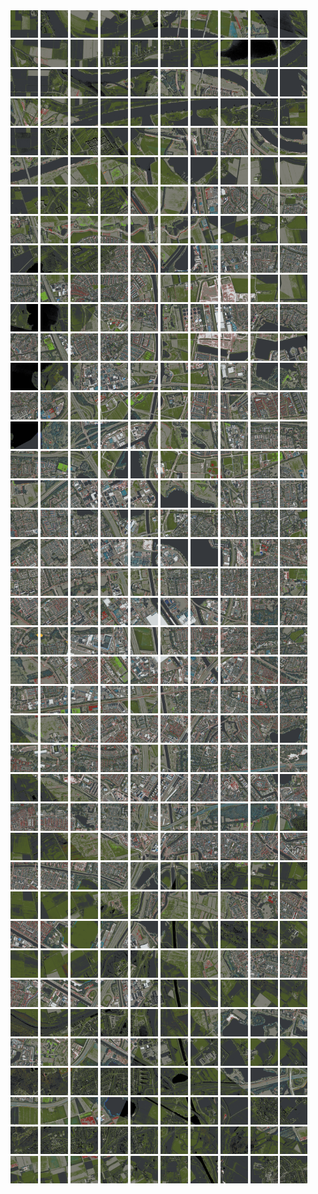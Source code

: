 <html>
<div>
<img src="https://github.com/HakkaTjakka/NL_TILE_MAP/blob/main/18/619/-1037/r.6190.-10370.png" height="44" width="44">
<img src="https://github.com/HakkaTjakka/NL_TILE_MAP/blob/main/18/619/-1037/r.6191.-10370.png" height="44" width="44">
<img src="https://github.com/HakkaTjakka/NL_TILE_MAP/blob/main/18/619/-1037/r.6192.-10370.png" height="44" width="44">
<img src="https://github.com/HakkaTjakka/NL_TILE_MAP/blob/main/18/619/-1037/r.6193.-10370.png" height="44" width="44">
<img src="https://github.com/HakkaTjakka/NL_TILE_MAP/blob/main/18/619/-1037/r.6194.-10370.png" height="44" width="44">
<img src="https://github.com/HakkaTjakka/NL_TILE_MAP/blob/main/18/619/-1037/r.6195.-10370.png" height="44" width="44">
<img src="https://github.com/HakkaTjakka/NL_TILE_MAP/blob/main/18/619/-1037/r.6196.-10370.png" height="44" width="44">
<img src="https://github.com/HakkaTjakka/NL_TILE_MAP/blob/main/18/619/-1037/r.6197.-10370.png" height="44" width="44">
<img src="https://github.com/HakkaTjakka/NL_TILE_MAP/blob/main/18/619/-1037/r.6198.-10370.png" height="44" width="44">
<img src="https://github.com/HakkaTjakka/NL_TILE_MAP/blob/main/18/619/-1037/r.6199.-10370.png" height="44" width="44">
<img src="https://github.com/HakkaTjakka/NL_TILE_MAP/blob/main/18/620/-1037/r.6200.-10370.png" height="44" width="44">
<img src="https://github.com/HakkaTjakka/NL_TILE_MAP/blob/main/18/620/-1037/r.6201.-10370.png" height="44" width="44">
<img src="https://github.com/HakkaTjakka/NL_TILE_MAP/blob/main/18/620/-1037/r.6202.-10370.png" height="44" width="44">
<img src="https://github.com/HakkaTjakka/NL_TILE_MAP/blob/main/18/620/-1037/r.6203.-10370.png" height="44" width="44">
<img src="https://github.com/HakkaTjakka/NL_TILE_MAP/blob/main/18/620/-1037/r.6204.-10370.png" height="44" width="44">
<img src="https://github.com/HakkaTjakka/NL_TILE_MAP/blob/main/18/620/-1037/r.6205.-10370.png" height="44" width="44">
<img src="https://github.com/HakkaTjakka/NL_TILE_MAP/blob/main/18/620/-1037/r.6206.-10370.png" height="44" width="44">
<img src="https://github.com/HakkaTjakka/NL_TILE_MAP/blob/main/18/620/-1037/r.6207.-10370.png" height="44" width="44">
<img src="https://github.com/HakkaTjakka/NL_TILE_MAP/blob/main/18/620/-1037/r.6208.-10370.png" height="44" width="44">
<img src="https://github.com/HakkaTjakka/NL_TILE_MAP/blob/main/18/620/-1037/r.6209.-10370.png" height="44" width="44">
<br>
<img src="https://github.com/HakkaTjakka/NL_TILE_MAP/blob/main/18/619/-1037/r.6190.-10369.png" height="44" width="44">
<img src="https://github.com/HakkaTjakka/NL_TILE_MAP/blob/main/18/619/-1037/r.6191.-10369.png" height="44" width="44">
<img src="https://github.com/HakkaTjakka/NL_TILE_MAP/blob/main/18/619/-1037/r.6192.-10369.png" height="44" width="44">
<img src="https://github.com/HakkaTjakka/NL_TILE_MAP/blob/main/18/619/-1037/r.6193.-10369.png" height="44" width="44">
<img src="https://github.com/HakkaTjakka/NL_TILE_MAP/blob/main/18/619/-1037/r.6194.-10369.png" height="44" width="44">
<img src="https://github.com/HakkaTjakka/NL_TILE_MAP/blob/main/18/619/-1037/r.6195.-10369.png" height="44" width="44">
<img src="https://github.com/HakkaTjakka/NL_TILE_MAP/blob/main/18/619/-1037/r.6196.-10369.png" height="44" width="44">
<img src="https://github.com/HakkaTjakka/NL_TILE_MAP/blob/main/18/619/-1037/r.6197.-10369.png" height="44" width="44">
<img src="https://github.com/HakkaTjakka/NL_TILE_MAP/blob/main/18/619/-1037/r.6198.-10369.png" height="44" width="44">
<img src="https://github.com/HakkaTjakka/NL_TILE_MAP/blob/main/18/619/-1037/r.6199.-10369.png" height="44" width="44">
<img src="https://github.com/HakkaTjakka/NL_TILE_MAP/blob/main/18/620/-1037/r.6200.-10369.png" height="44" width="44">
<img src="https://github.com/HakkaTjakka/NL_TILE_MAP/blob/main/18/620/-1037/r.6201.-10369.png" height="44" width="44">
<img src="https://github.com/HakkaTjakka/NL_TILE_MAP/blob/main/18/620/-1037/r.6202.-10369.png" height="44" width="44">
<img src="https://github.com/HakkaTjakka/NL_TILE_MAP/blob/main/18/620/-1037/r.6203.-10369.png" height="44" width="44">
<img src="https://github.com/HakkaTjakka/NL_TILE_MAP/blob/main/18/620/-1037/r.6204.-10369.png" height="44" width="44">
<img src="https://github.com/HakkaTjakka/NL_TILE_MAP/blob/main/18/620/-1037/r.6205.-10369.png" height="44" width="44">
<img src="https://github.com/HakkaTjakka/NL_TILE_MAP/blob/main/18/620/-1037/r.6206.-10369.png" height="44" width="44">
<img src="https://github.com/HakkaTjakka/NL_TILE_MAP/blob/main/18/620/-1037/r.6207.-10369.png" height="44" width="44">
<img src="https://github.com/HakkaTjakka/NL_TILE_MAP/blob/main/18/620/-1037/r.6208.-10369.png" height="44" width="44">
<img src="https://github.com/HakkaTjakka/NL_TILE_MAP/blob/main/18/620/-1037/r.6209.-10369.png" height="44" width="44">
<br>
<img src="https://github.com/HakkaTjakka/NL_TILE_MAP/blob/main/18/619/-1037/r.6190.-10368.png" height="44" width="44">
<img src="https://github.com/HakkaTjakka/NL_TILE_MAP/blob/main/18/619/-1037/r.6191.-10368.png" height="44" width="44">
<img src="https://github.com/HakkaTjakka/NL_TILE_MAP/blob/main/18/619/-1037/r.6192.-10368.png" height="44" width="44">
<img src="https://github.com/HakkaTjakka/NL_TILE_MAP/blob/main/18/619/-1037/r.6193.-10368.png" height="44" width="44">
<img src="https://github.com/HakkaTjakka/NL_TILE_MAP/blob/main/18/619/-1037/r.6194.-10368.png" height="44" width="44">
<img src="https://github.com/HakkaTjakka/NL_TILE_MAP/blob/main/18/619/-1037/r.6195.-10368.png" height="44" width="44">
<img src="https://github.com/HakkaTjakka/NL_TILE_MAP/blob/main/18/619/-1037/r.6196.-10368.png" height="44" width="44">
<img src="https://github.com/HakkaTjakka/NL_TILE_MAP/blob/main/18/619/-1037/r.6197.-10368.png" height="44" width="44">
<img src="https://github.com/HakkaTjakka/NL_TILE_MAP/blob/main/18/619/-1037/r.6198.-10368.png" height="44" width="44">
<img src="https://github.com/HakkaTjakka/NL_TILE_MAP/blob/main/18/619/-1037/r.6199.-10368.png" height="44" width="44">
<img src="https://github.com/HakkaTjakka/NL_TILE_MAP/blob/main/18/620/-1037/r.6200.-10368.png" height="44" width="44">
<img src="https://github.com/HakkaTjakka/NL_TILE_MAP/blob/main/18/620/-1037/r.6201.-10368.png" height="44" width="44">
<img src="https://github.com/HakkaTjakka/NL_TILE_MAP/blob/main/18/620/-1037/r.6202.-10368.png" height="44" width="44">
<img src="https://github.com/HakkaTjakka/NL_TILE_MAP/blob/main/18/620/-1037/r.6203.-10368.png" height="44" width="44">
<img src="https://github.com/HakkaTjakka/NL_TILE_MAP/blob/main/18/620/-1037/r.6204.-10368.png" height="44" width="44">
<img src="https://github.com/HakkaTjakka/NL_TILE_MAP/blob/main/18/620/-1037/r.6205.-10368.png" height="44" width="44">
<img src="https://github.com/HakkaTjakka/NL_TILE_MAP/blob/main/18/620/-1037/r.6206.-10368.png" height="44" width="44">
<img src="https://github.com/HakkaTjakka/NL_TILE_MAP/blob/main/18/620/-1037/r.6207.-10368.png" height="44" width="44">
<img src="https://github.com/HakkaTjakka/NL_TILE_MAP/blob/main/18/620/-1037/r.6208.-10368.png" height="44" width="44">
<img src="https://github.com/HakkaTjakka/NL_TILE_MAP/blob/main/18/620/-1037/r.6209.-10368.png" height="44" width="44">
<br>
<img src="https://github.com/HakkaTjakka/NL_TILE_MAP/blob/main/18/619/-1037/r.6190.-10367.png" height="44" width="44">
<img src="https://github.com/HakkaTjakka/NL_TILE_MAP/blob/main/18/619/-1037/r.6191.-10367.png" height="44" width="44">
<img src="https://github.com/HakkaTjakka/NL_TILE_MAP/blob/main/18/619/-1037/r.6192.-10367.png" height="44" width="44">
<img src="https://github.com/HakkaTjakka/NL_TILE_MAP/blob/main/18/619/-1037/r.6193.-10367.png" height="44" width="44">
<img src="https://github.com/HakkaTjakka/NL_TILE_MAP/blob/main/18/619/-1037/r.6194.-10367.png" height="44" width="44">
<img src="https://github.com/HakkaTjakka/NL_TILE_MAP/blob/main/18/619/-1037/r.6195.-10367.png" height="44" width="44">
<img src="https://github.com/HakkaTjakka/NL_TILE_MAP/blob/main/18/619/-1037/r.6196.-10367.png" height="44" width="44">
<img src="https://github.com/HakkaTjakka/NL_TILE_MAP/blob/main/18/619/-1037/r.6197.-10367.png" height="44" width="44">
<img src="https://github.com/HakkaTjakka/NL_TILE_MAP/blob/main/18/619/-1037/r.6198.-10367.png" height="44" width="44">
<img src="https://github.com/HakkaTjakka/NL_TILE_MAP/blob/main/18/619/-1037/r.6199.-10367.png" height="44" width="44">
<img src="https://github.com/HakkaTjakka/NL_TILE_MAP/blob/main/18/620/-1037/r.6200.-10367.png" height="44" width="44">
<img src="https://github.com/HakkaTjakka/NL_TILE_MAP/blob/main/18/620/-1037/r.6201.-10367.png" height="44" width="44">
<img src="https://github.com/HakkaTjakka/NL_TILE_MAP/blob/main/18/620/-1037/r.6202.-10367.png" height="44" width="44">
<img src="https://github.com/HakkaTjakka/NL_TILE_MAP/blob/main/18/620/-1037/r.6203.-10367.png" height="44" width="44">
<img src="https://github.com/HakkaTjakka/NL_TILE_MAP/blob/main/18/620/-1037/r.6204.-10367.png" height="44" width="44">
<img src="https://github.com/HakkaTjakka/NL_TILE_MAP/blob/main/18/620/-1037/r.6205.-10367.png" height="44" width="44">
<img src="https://github.com/HakkaTjakka/NL_TILE_MAP/blob/main/18/620/-1037/r.6206.-10367.png" height="44" width="44">
<img src="https://github.com/HakkaTjakka/NL_TILE_MAP/blob/main/18/620/-1037/r.6207.-10367.png" height="44" width="44">
<img src="https://github.com/HakkaTjakka/NL_TILE_MAP/blob/main/18/620/-1037/r.6208.-10367.png" height="44" width="44">
<img src="https://github.com/HakkaTjakka/NL_TILE_MAP/blob/main/18/620/-1037/r.6209.-10367.png" height="44" width="44">
<br>
<img src="https://github.com/HakkaTjakka/NL_TILE_MAP/blob/main/18/619/-1037/r.6190.-10366.png" height="44" width="44">
<img src="https://github.com/HakkaTjakka/NL_TILE_MAP/blob/main/18/619/-1037/r.6191.-10366.png" height="44" width="44">
<img src="https://github.com/HakkaTjakka/NL_TILE_MAP/blob/main/18/619/-1037/r.6192.-10366.png" height="44" width="44">
<img src="https://github.com/HakkaTjakka/NL_TILE_MAP/blob/main/18/619/-1037/r.6193.-10366.png" height="44" width="44">
<img src="https://github.com/HakkaTjakka/NL_TILE_MAP/blob/main/18/619/-1037/r.6194.-10366.png" height="44" width="44">
<img src="https://github.com/HakkaTjakka/NL_TILE_MAP/blob/main/18/619/-1037/r.6195.-10366.png" height="44" width="44">
<img src="https://github.com/HakkaTjakka/NL_TILE_MAP/blob/main/18/619/-1037/r.6196.-10366.png" height="44" width="44">
<img src="https://github.com/HakkaTjakka/NL_TILE_MAP/blob/main/18/619/-1037/r.6197.-10366.png" height="44" width="44">
<img src="https://github.com/HakkaTjakka/NL_TILE_MAP/blob/main/18/619/-1037/r.6198.-10366.png" height="44" width="44">
<img src="https://github.com/HakkaTjakka/NL_TILE_MAP/blob/main/18/619/-1037/r.6199.-10366.png" height="44" width="44">
<img src="https://github.com/HakkaTjakka/NL_TILE_MAP/blob/main/18/620/-1037/r.6200.-10366.png" height="44" width="44">
<img src="https://github.com/HakkaTjakka/NL_TILE_MAP/blob/main/18/620/-1037/r.6201.-10366.png" height="44" width="44">
<img src="https://github.com/HakkaTjakka/NL_TILE_MAP/blob/main/18/620/-1037/r.6202.-10366.png" height="44" width="44">
<img src="https://github.com/HakkaTjakka/NL_TILE_MAP/blob/main/18/620/-1037/r.6203.-10366.png" height="44" width="44">
<img src="https://github.com/HakkaTjakka/NL_TILE_MAP/blob/main/18/620/-1037/r.6204.-10366.png" height="44" width="44">
<img src="https://github.com/HakkaTjakka/NL_TILE_MAP/blob/main/18/620/-1037/r.6205.-10366.png" height="44" width="44">
<img src="https://github.com/HakkaTjakka/NL_TILE_MAP/blob/main/18/620/-1037/r.6206.-10366.png" height="44" width="44">
<img src="https://github.com/HakkaTjakka/NL_TILE_MAP/blob/main/18/620/-1037/r.6207.-10366.png" height="44" width="44">
<img src="https://github.com/HakkaTjakka/NL_TILE_MAP/blob/main/18/620/-1037/r.6208.-10366.png" height="44" width="44">
<img src="https://github.com/HakkaTjakka/NL_TILE_MAP/blob/main/18/620/-1037/r.6209.-10366.png" height="44" width="44">
<br>
<img src="https://github.com/HakkaTjakka/NL_TILE_MAP/blob/main/18/619/-1037/r.6190.-10365.png" height="44" width="44">
<img src="https://github.com/HakkaTjakka/NL_TILE_MAP/blob/main/18/619/-1037/r.6191.-10365.png" height="44" width="44">
<img src="https://github.com/HakkaTjakka/NL_TILE_MAP/blob/main/18/619/-1037/r.6192.-10365.png" height="44" width="44">
<img src="https://github.com/HakkaTjakka/NL_TILE_MAP/blob/main/18/619/-1037/r.6193.-10365.png" height="44" width="44">
<img src="https://github.com/HakkaTjakka/NL_TILE_MAP/blob/main/18/619/-1037/r.6194.-10365.png" height="44" width="44">
<img src="https://github.com/HakkaTjakka/NL_TILE_MAP/blob/main/18/619/-1037/r.6195.-10365.png" height="44" width="44">
<img src="https://github.com/HakkaTjakka/NL_TILE_MAP/blob/main/18/619/-1037/r.6196.-10365.png" height="44" width="44">
<img src="https://github.com/HakkaTjakka/NL_TILE_MAP/blob/main/18/619/-1037/r.6197.-10365.png" height="44" width="44">
<img src="https://github.com/HakkaTjakka/NL_TILE_MAP/blob/main/18/619/-1037/r.6198.-10365.png" height="44" width="44">
<img src="https://github.com/HakkaTjakka/NL_TILE_MAP/blob/main/18/619/-1037/r.6199.-10365.png" height="44" width="44">
<img src="https://github.com/HakkaTjakka/NL_TILE_MAP/blob/main/18/620/-1037/r.6200.-10365.png" height="44" width="44">
<img src="https://github.com/HakkaTjakka/NL_TILE_MAP/blob/main/18/620/-1037/r.6201.-10365.png" height="44" width="44">
<img src="https://github.com/HakkaTjakka/NL_TILE_MAP/blob/main/18/620/-1037/r.6202.-10365.png" height="44" width="44">
<img src="https://github.com/HakkaTjakka/NL_TILE_MAP/blob/main/18/620/-1037/r.6203.-10365.png" height="44" width="44">
<img src="https://github.com/HakkaTjakka/NL_TILE_MAP/blob/main/18/620/-1037/r.6204.-10365.png" height="44" width="44">
<img src="https://github.com/HakkaTjakka/NL_TILE_MAP/blob/main/18/620/-1037/r.6205.-10365.png" height="44" width="44">
<img src="https://github.com/HakkaTjakka/NL_TILE_MAP/blob/main/18/620/-1037/r.6206.-10365.png" height="44" width="44">
<img src="https://github.com/HakkaTjakka/NL_TILE_MAP/blob/main/18/620/-1037/r.6207.-10365.png" height="44" width="44">
<img src="https://github.com/HakkaTjakka/NL_TILE_MAP/blob/main/18/620/-1037/r.6208.-10365.png" height="44" width="44">
<img src="https://github.com/HakkaTjakka/NL_TILE_MAP/blob/main/18/620/-1037/r.6209.-10365.png" height="44" width="44">
<br>
<img src="https://github.com/HakkaTjakka/NL_TILE_MAP/blob/main/18/619/-1037/r.6190.-10364.png" height="44" width="44">
<img src="https://github.com/HakkaTjakka/NL_TILE_MAP/blob/main/18/619/-1037/r.6191.-10364.png" height="44" width="44">
<img src="https://github.com/HakkaTjakka/NL_TILE_MAP/blob/main/18/619/-1037/r.6192.-10364.png" height="44" width="44">
<img src="https://github.com/HakkaTjakka/NL_TILE_MAP/blob/main/18/619/-1037/r.6193.-10364.png" height="44" width="44">
<img src="https://github.com/HakkaTjakka/NL_TILE_MAP/blob/main/18/619/-1037/r.6194.-10364.png" height="44" width="44">
<img src="https://github.com/HakkaTjakka/NL_TILE_MAP/blob/main/18/619/-1037/r.6195.-10364.png" height="44" width="44">
<img src="https://github.com/HakkaTjakka/NL_TILE_MAP/blob/main/18/619/-1037/r.6196.-10364.png" height="44" width="44">
<img src="https://github.com/HakkaTjakka/NL_TILE_MAP/blob/main/18/619/-1037/r.6197.-10364.png" height="44" width="44">
<img src="https://github.com/HakkaTjakka/NL_TILE_MAP/blob/main/18/619/-1037/r.6198.-10364.png" height="44" width="44">
<img src="https://github.com/HakkaTjakka/NL_TILE_MAP/blob/main/18/619/-1037/r.6199.-10364.png" height="44" width="44">
<img src="https://github.com/HakkaTjakka/NL_TILE_MAP/blob/main/18/620/-1037/r.6200.-10364.png" height="44" width="44">
<img src="https://github.com/HakkaTjakka/NL_TILE_MAP/blob/main/18/620/-1037/r.6201.-10364.png" height="44" width="44">
<img src="https://github.com/HakkaTjakka/NL_TILE_MAP/blob/main/18/620/-1037/r.6202.-10364.png" height="44" width="44">
<img src="https://github.com/HakkaTjakka/NL_TILE_MAP/blob/main/18/620/-1037/r.6203.-10364.png" height="44" width="44">
<img src="https://github.com/HakkaTjakka/NL_TILE_MAP/blob/main/18/620/-1037/r.6204.-10364.png" height="44" width="44">
<img src="https://github.com/HakkaTjakka/NL_TILE_MAP/blob/main/18/620/-1037/r.6205.-10364.png" height="44" width="44">
<img src="https://github.com/HakkaTjakka/NL_TILE_MAP/blob/main/18/620/-1037/r.6206.-10364.png" height="44" width="44">
<img src="https://github.com/HakkaTjakka/NL_TILE_MAP/blob/main/18/620/-1037/r.6207.-10364.png" height="44" width="44">
<img src="https://github.com/HakkaTjakka/NL_TILE_MAP/blob/main/18/620/-1037/r.6208.-10364.png" height="44" width="44">
<img src="https://github.com/HakkaTjakka/NL_TILE_MAP/blob/main/18/620/-1037/r.6209.-10364.png" height="44" width="44">
<br>
<img src="https://github.com/HakkaTjakka/NL_TILE_MAP/blob/main/18/619/-1037/r.6190.-10363.png" height="44" width="44">
<img src="https://github.com/HakkaTjakka/NL_TILE_MAP/blob/main/18/619/-1037/r.6191.-10363.png" height="44" width="44">
<img src="https://github.com/HakkaTjakka/NL_TILE_MAP/blob/main/18/619/-1037/r.6192.-10363.png" height="44" width="44">
<img src="https://github.com/HakkaTjakka/NL_TILE_MAP/blob/main/18/619/-1037/r.6193.-10363.png" height="44" width="44">
<img src="https://github.com/HakkaTjakka/NL_TILE_MAP/blob/main/18/619/-1037/r.6194.-10363.png" height="44" width="44">
<img src="https://github.com/HakkaTjakka/NL_TILE_MAP/blob/main/18/619/-1037/r.6195.-10363.png" height="44" width="44">
<img src="https://github.com/HakkaTjakka/NL_TILE_MAP/blob/main/18/619/-1037/r.6196.-10363.png" height="44" width="44">
<img src="https://github.com/HakkaTjakka/NL_TILE_MAP/blob/main/18/619/-1037/r.6197.-10363.png" height="44" width="44">
<img src="https://github.com/HakkaTjakka/NL_TILE_MAP/blob/main/18/619/-1037/r.6198.-10363.png" height="44" width="44">
<img src="https://github.com/HakkaTjakka/NL_TILE_MAP/blob/main/18/619/-1037/r.6199.-10363.png" height="44" width="44">
<img src="https://github.com/HakkaTjakka/NL_TILE_MAP/blob/main/18/620/-1037/r.6200.-10363.png" height="44" width="44">
<img src="https://github.com/HakkaTjakka/NL_TILE_MAP/blob/main/18/620/-1037/r.6201.-10363.png" height="44" width="44">
<img src="https://github.com/HakkaTjakka/NL_TILE_MAP/blob/main/18/620/-1037/r.6202.-10363.png" height="44" width="44">
<img src="https://github.com/HakkaTjakka/NL_TILE_MAP/blob/main/18/620/-1037/r.6203.-10363.png" height="44" width="44">
<img src="https://github.com/HakkaTjakka/NL_TILE_MAP/blob/main/18/620/-1037/r.6204.-10363.png" height="44" width="44">
<img src="https://github.com/HakkaTjakka/NL_TILE_MAP/blob/main/18/620/-1037/r.6205.-10363.png" height="44" width="44">
<img src="https://github.com/HakkaTjakka/NL_TILE_MAP/blob/main/18/620/-1037/r.6206.-10363.png" height="44" width="44">
<img src="https://github.com/HakkaTjakka/NL_TILE_MAP/blob/main/18/620/-1037/r.6207.-10363.png" height="44" width="44">
<img src="https://github.com/HakkaTjakka/NL_TILE_MAP/blob/main/18/620/-1037/r.6208.-10363.png" height="44" width="44">
<img src="https://github.com/HakkaTjakka/NL_TILE_MAP/blob/main/18/620/-1037/r.6209.-10363.png" height="44" width="44">
<br>
<img src="https://github.com/HakkaTjakka/NL_TILE_MAP/blob/main/18/619/-1037/r.6190.-10362.png" height="44" width="44">
<img src="https://github.com/HakkaTjakka/NL_TILE_MAP/blob/main/18/619/-1037/r.6191.-10362.png" height="44" width="44">
<img src="https://github.com/HakkaTjakka/NL_TILE_MAP/blob/main/18/619/-1037/r.6192.-10362.png" height="44" width="44">
<img src="https://github.com/HakkaTjakka/NL_TILE_MAP/blob/main/18/619/-1037/r.6193.-10362.png" height="44" width="44">
<img src="https://github.com/HakkaTjakka/NL_TILE_MAP/blob/main/18/619/-1037/r.6194.-10362.png" height="44" width="44">
<img src="https://github.com/HakkaTjakka/NL_TILE_MAP/blob/main/18/619/-1037/r.6195.-10362.png" height="44" width="44">
<img src="https://github.com/HakkaTjakka/NL_TILE_MAP/blob/main/18/619/-1037/r.6196.-10362.png" height="44" width="44">
<img src="https://github.com/HakkaTjakka/NL_TILE_MAP/blob/main/18/619/-1037/r.6197.-10362.png" height="44" width="44">
<img src="https://github.com/HakkaTjakka/NL_TILE_MAP/blob/main/18/619/-1037/r.6198.-10362.png" height="44" width="44">
<img src="https://github.com/HakkaTjakka/NL_TILE_MAP/blob/main/18/619/-1037/r.6199.-10362.png" height="44" width="44">
<img src="https://github.com/HakkaTjakka/NL_TILE_MAP/blob/main/18/620/-1037/r.6200.-10362.png" height="44" width="44">
<img src="https://github.com/HakkaTjakka/NL_TILE_MAP/blob/main/18/620/-1037/r.6201.-10362.png" height="44" width="44">
<img src="https://github.com/HakkaTjakka/NL_TILE_MAP/blob/main/18/620/-1037/r.6202.-10362.png" height="44" width="44">
<img src="https://github.com/HakkaTjakka/NL_TILE_MAP/blob/main/18/620/-1037/r.6203.-10362.png" height="44" width="44">
<img src="https://github.com/HakkaTjakka/NL_TILE_MAP/blob/main/18/620/-1037/r.6204.-10362.png" height="44" width="44">
<img src="https://github.com/HakkaTjakka/NL_TILE_MAP/blob/main/18/620/-1037/r.6205.-10362.png" height="44" width="44">
<img src="https://github.com/HakkaTjakka/NL_TILE_MAP/blob/main/18/620/-1037/r.6206.-10362.png" height="44" width="44">
<img src="https://github.com/HakkaTjakka/NL_TILE_MAP/blob/main/18/620/-1037/r.6207.-10362.png" height="44" width="44">
<img src="https://github.com/HakkaTjakka/NL_TILE_MAP/blob/main/18/620/-1037/r.6208.-10362.png" height="44" width="44">
<img src="https://github.com/HakkaTjakka/NL_TILE_MAP/blob/main/18/620/-1037/r.6209.-10362.png" height="44" width="44">
<br>
<img src="https://github.com/HakkaTjakka/NL_TILE_MAP/blob/main/18/619/-1037/r.6190.-10361.png" height="44" width="44">
<img src="https://github.com/HakkaTjakka/NL_TILE_MAP/blob/main/18/619/-1037/r.6191.-10361.png" height="44" width="44">
<img src="https://github.com/HakkaTjakka/NL_TILE_MAP/blob/main/18/619/-1037/r.6192.-10361.png" height="44" width="44">
<img src="https://github.com/HakkaTjakka/NL_TILE_MAP/blob/main/18/619/-1037/r.6193.-10361.png" height="44" width="44">
<img src="https://github.com/HakkaTjakka/NL_TILE_MAP/blob/main/18/619/-1037/r.6194.-10361.png" height="44" width="44">
<img src="https://github.com/HakkaTjakka/NL_TILE_MAP/blob/main/18/619/-1037/r.6195.-10361.png" height="44" width="44">
<img src="https://github.com/HakkaTjakka/NL_TILE_MAP/blob/main/18/619/-1037/r.6196.-10361.png" height="44" width="44">
<img src="https://github.com/HakkaTjakka/NL_TILE_MAP/blob/main/18/619/-1037/r.6197.-10361.png" height="44" width="44">
<img src="https://github.com/HakkaTjakka/NL_TILE_MAP/blob/main/18/619/-1037/r.6198.-10361.png" height="44" width="44">
<img src="https://github.com/HakkaTjakka/NL_TILE_MAP/blob/main/18/619/-1037/r.6199.-10361.png" height="44" width="44">
<img src="https://github.com/HakkaTjakka/NL_TILE_MAP/blob/main/18/620/-1037/r.6200.-10361.png" height="44" width="44">
<img src="https://github.com/HakkaTjakka/NL_TILE_MAP/blob/main/18/620/-1037/r.6201.-10361.png" height="44" width="44">
<img src="https://github.com/HakkaTjakka/NL_TILE_MAP/blob/main/18/620/-1037/r.6202.-10361.png" height="44" width="44">
<img src="https://github.com/HakkaTjakka/NL_TILE_MAP/blob/main/18/620/-1037/r.6203.-10361.png" height="44" width="44">
<img src="https://github.com/HakkaTjakka/NL_TILE_MAP/blob/main/18/620/-1037/r.6204.-10361.png" height="44" width="44">
<img src="https://github.com/HakkaTjakka/NL_TILE_MAP/blob/main/18/620/-1037/r.6205.-10361.png" height="44" width="44">
<img src="https://github.com/HakkaTjakka/NL_TILE_MAP/blob/main/18/620/-1037/r.6206.-10361.png" height="44" width="44">
<img src="https://github.com/HakkaTjakka/NL_TILE_MAP/blob/main/18/620/-1037/r.6207.-10361.png" height="44" width="44">
<img src="https://github.com/HakkaTjakka/NL_TILE_MAP/blob/main/18/620/-1037/r.6208.-10361.png" height="44" width="44">
<img src="https://github.com/HakkaTjakka/NL_TILE_MAP/blob/main/18/620/-1037/r.6209.-10361.png" height="44" width="44">
<br>
<img src="https://github.com/HakkaTjakka/NL_TILE_MAP/blob/main/18/619/-1036/r.6190.-10360.png" height="44" width="44">
<img src="https://github.com/HakkaTjakka/NL_TILE_MAP/blob/main/18/619/-1036/r.6191.-10360.png" height="44" width="44">
<img src="https://github.com/HakkaTjakka/NL_TILE_MAP/blob/main/18/619/-1036/r.6192.-10360.png" height="44" width="44">
<img src="https://github.com/HakkaTjakka/NL_TILE_MAP/blob/main/18/619/-1036/r.6193.-10360.png" height="44" width="44">
<img src="https://github.com/HakkaTjakka/NL_TILE_MAP/blob/main/18/619/-1036/r.6194.-10360.png" height="44" width="44">
<img src="https://github.com/HakkaTjakka/NL_TILE_MAP/blob/main/18/619/-1036/r.6195.-10360.png" height="44" width="44">
<img src="https://github.com/HakkaTjakka/NL_TILE_MAP/blob/main/18/619/-1036/r.6196.-10360.png" height="44" width="44">
<img src="https://github.com/HakkaTjakka/NL_TILE_MAP/blob/main/18/619/-1036/r.6197.-10360.png" height="44" width="44">
<img src="https://github.com/HakkaTjakka/NL_TILE_MAP/blob/main/18/619/-1036/r.6198.-10360.png" height="44" width="44">
<img src="https://github.com/HakkaTjakka/NL_TILE_MAP/blob/main/18/619/-1036/r.6199.-10360.png" height="44" width="44">
<img src="https://github.com/HakkaTjakka/NL_TILE_MAP/blob/main/18/620/-1036/r.6200.-10360.png" height="44" width="44">
<img src="https://github.com/HakkaTjakka/NL_TILE_MAP/blob/main/18/620/-1036/r.6201.-10360.png" height="44" width="44">
<img src="https://github.com/HakkaTjakka/NL_TILE_MAP/blob/main/18/620/-1036/r.6202.-10360.png" height="44" width="44">
<img src="https://github.com/HakkaTjakka/NL_TILE_MAP/blob/main/18/620/-1036/r.6203.-10360.png" height="44" width="44">
<img src="https://github.com/HakkaTjakka/NL_TILE_MAP/blob/main/18/620/-1036/r.6204.-10360.png" height="44" width="44">
<img src="https://github.com/HakkaTjakka/NL_TILE_MAP/blob/main/18/620/-1036/r.6205.-10360.png" height="44" width="44">
<img src="https://github.com/HakkaTjakka/NL_TILE_MAP/blob/main/18/620/-1036/r.6206.-10360.png" height="44" width="44">
<img src="https://github.com/HakkaTjakka/NL_TILE_MAP/blob/main/18/620/-1036/r.6207.-10360.png" height="44" width="44">
<img src="https://github.com/HakkaTjakka/NL_TILE_MAP/blob/main/18/620/-1036/r.6208.-10360.png" height="44" width="44">
<img src="https://github.com/HakkaTjakka/NL_TILE_MAP/blob/main/18/620/-1036/r.6209.-10360.png" height="44" width="44">
<br>
<img src="https://github.com/HakkaTjakka/NL_TILE_MAP/blob/main/18/619/-1036/r.6190.-10359.png" height="44" width="44">
<img src="https://github.com/HakkaTjakka/NL_TILE_MAP/blob/main/18/619/-1036/r.6191.-10359.png" height="44" width="44">
<img src="https://github.com/HakkaTjakka/NL_TILE_MAP/blob/main/18/619/-1036/r.6192.-10359.png" height="44" width="44">
<img src="https://github.com/HakkaTjakka/NL_TILE_MAP/blob/main/18/619/-1036/r.6193.-10359.png" height="44" width="44">
<img src="https://github.com/HakkaTjakka/NL_TILE_MAP/blob/main/18/619/-1036/r.6194.-10359.png" height="44" width="44">
<img src="https://github.com/HakkaTjakka/NL_TILE_MAP/blob/main/18/619/-1036/r.6195.-10359.png" height="44" width="44">
<img src="https://github.com/HakkaTjakka/NL_TILE_MAP/blob/main/18/619/-1036/r.6196.-10359.png" height="44" width="44">
<img src="https://github.com/HakkaTjakka/NL_TILE_MAP/blob/main/18/619/-1036/r.6197.-10359.png" height="44" width="44">
<img src="https://github.com/HakkaTjakka/NL_TILE_MAP/blob/main/18/619/-1036/r.6198.-10359.png" height="44" width="44">
<img src="https://github.com/HakkaTjakka/NL_TILE_MAP/blob/main/18/619/-1036/r.6199.-10359.png" height="44" width="44">
<img src="https://github.com/HakkaTjakka/NL_TILE_MAP/blob/main/18/620/-1036/r.6200.-10359.png" height="44" width="44">
<img src="https://github.com/HakkaTjakka/NL_TILE_MAP/blob/main/18/620/-1036/r.6201.-10359.png" height="44" width="44">
<img src="https://github.com/HakkaTjakka/NL_TILE_MAP/blob/main/18/620/-1036/r.6202.-10359.png" height="44" width="44">
<img src="https://github.com/HakkaTjakka/NL_TILE_MAP/blob/main/18/620/-1036/r.6203.-10359.png" height="44" width="44">
<img src="https://github.com/HakkaTjakka/NL_TILE_MAP/blob/main/18/620/-1036/r.6204.-10359.png" height="44" width="44">
<img src="https://github.com/HakkaTjakka/NL_TILE_MAP/blob/main/18/620/-1036/r.6205.-10359.png" height="44" width="44">
<img src="https://github.com/HakkaTjakka/NL_TILE_MAP/blob/main/18/620/-1036/r.6206.-10359.png" height="44" width="44">
<img src="https://github.com/HakkaTjakka/NL_TILE_MAP/blob/main/18/620/-1036/r.6207.-10359.png" height="44" width="44">
<img src="https://github.com/HakkaTjakka/NL_TILE_MAP/blob/main/18/620/-1036/r.6208.-10359.png" height="44" width="44">
<img src="https://github.com/HakkaTjakka/NL_TILE_MAP/blob/main/18/620/-1036/r.6209.-10359.png" height="44" width="44">
<br>
<img src="https://github.com/HakkaTjakka/NL_TILE_MAP/blob/main/18/619/-1036/r.6190.-10358.png" height="44" width="44">
<img src="https://github.com/HakkaTjakka/NL_TILE_MAP/blob/main/18/619/-1036/r.6191.-10358.png" height="44" width="44">
<img src="https://github.com/HakkaTjakka/NL_TILE_MAP/blob/main/18/619/-1036/r.6192.-10358.png" height="44" width="44">
<img src="https://github.com/HakkaTjakka/NL_TILE_MAP/blob/main/18/619/-1036/r.6193.-10358.png" height="44" width="44">
<img src="https://github.com/HakkaTjakka/NL_TILE_MAP/blob/main/18/619/-1036/r.6194.-10358.png" height="44" width="44">
<img src="https://github.com/HakkaTjakka/NL_TILE_MAP/blob/main/18/619/-1036/r.6195.-10358.png" height="44" width="44">
<img src="https://github.com/HakkaTjakka/NL_TILE_MAP/blob/main/18/619/-1036/r.6196.-10358.png" height="44" width="44">
<img src="https://github.com/HakkaTjakka/NL_TILE_MAP/blob/main/18/619/-1036/r.6197.-10358.png" height="44" width="44">
<img src="https://github.com/HakkaTjakka/NL_TILE_MAP/blob/main/18/619/-1036/r.6198.-10358.png" height="44" width="44">
<img src="https://github.com/HakkaTjakka/NL_TILE_MAP/blob/main/18/619/-1036/r.6199.-10358.png" height="44" width="44">
<img src="https://github.com/HakkaTjakka/NL_TILE_MAP/blob/main/18/620/-1036/r.6200.-10358.png" height="44" width="44">
<img src="https://github.com/HakkaTjakka/NL_TILE_MAP/blob/main/18/620/-1036/r.6201.-10358.png" height="44" width="44">
<img src="https://github.com/HakkaTjakka/NL_TILE_MAP/blob/main/18/620/-1036/r.6202.-10358.png" height="44" width="44">
<img src="https://github.com/HakkaTjakka/NL_TILE_MAP/blob/main/18/620/-1036/r.6203.-10358.png" height="44" width="44">
<img src="https://github.com/HakkaTjakka/NL_TILE_MAP/blob/main/18/620/-1036/r.6204.-10358.png" height="44" width="44">
<img src="https://github.com/HakkaTjakka/NL_TILE_MAP/blob/main/18/620/-1036/r.6205.-10358.png" height="44" width="44">
<img src="https://github.com/HakkaTjakka/NL_TILE_MAP/blob/main/18/620/-1036/r.6206.-10358.png" height="44" width="44">
<img src="https://github.com/HakkaTjakka/NL_TILE_MAP/blob/main/18/620/-1036/r.6207.-10358.png" height="44" width="44">
<img src="https://github.com/HakkaTjakka/NL_TILE_MAP/blob/main/18/620/-1036/r.6208.-10358.png" height="44" width="44">
<img src="https://github.com/HakkaTjakka/NL_TILE_MAP/blob/main/18/620/-1036/r.6209.-10358.png" height="44" width="44">
<br>
<img src="https://github.com/HakkaTjakka/NL_TILE_MAP/blob/main/18/619/-1036/r.6190.-10357.png" height="44" width="44">
<img src="https://github.com/HakkaTjakka/NL_TILE_MAP/blob/main/18/619/-1036/r.6191.-10357.png" height="44" width="44">
<img src="https://github.com/HakkaTjakka/NL_TILE_MAP/blob/main/18/619/-1036/r.6192.-10357.png" height="44" width="44">
<img src="https://github.com/HakkaTjakka/NL_TILE_MAP/blob/main/18/619/-1036/r.6193.-10357.png" height="44" width="44">
<img src="https://github.com/HakkaTjakka/NL_TILE_MAP/blob/main/18/619/-1036/r.6194.-10357.png" height="44" width="44">
<img src="https://github.com/HakkaTjakka/NL_TILE_MAP/blob/main/18/619/-1036/r.6195.-10357.png" height="44" width="44">
<img src="https://github.com/HakkaTjakka/NL_TILE_MAP/blob/main/18/619/-1036/r.6196.-10357.png" height="44" width="44">
<img src="https://github.com/HakkaTjakka/NL_TILE_MAP/blob/main/18/619/-1036/r.6197.-10357.png" height="44" width="44">
<img src="https://github.com/HakkaTjakka/NL_TILE_MAP/blob/main/18/619/-1036/r.6198.-10357.png" height="44" width="44">
<img src="https://github.com/HakkaTjakka/NL_TILE_MAP/blob/main/18/619/-1036/r.6199.-10357.png" height="44" width="44">
<img src="https://github.com/HakkaTjakka/NL_TILE_MAP/blob/main/18/620/-1036/r.6200.-10357.png" height="44" width="44">
<img src="https://github.com/HakkaTjakka/NL_TILE_MAP/blob/main/18/620/-1036/r.6201.-10357.png" height="44" width="44">
<img src="https://github.com/HakkaTjakka/NL_TILE_MAP/blob/main/18/620/-1036/r.6202.-10357.png" height="44" width="44">
<img src="https://github.com/HakkaTjakka/NL_TILE_MAP/blob/main/18/620/-1036/r.6203.-10357.png" height="44" width="44">
<img src="https://github.com/HakkaTjakka/NL_TILE_MAP/blob/main/18/620/-1036/r.6204.-10357.png" height="44" width="44">
<img src="https://github.com/HakkaTjakka/NL_TILE_MAP/blob/main/18/620/-1036/r.6205.-10357.png" height="44" width="44">
<img src="https://github.com/HakkaTjakka/NL_TILE_MAP/blob/main/18/620/-1036/r.6206.-10357.png" height="44" width="44">
<img src="https://github.com/HakkaTjakka/NL_TILE_MAP/blob/main/18/620/-1036/r.6207.-10357.png" height="44" width="44">
<img src="https://github.com/HakkaTjakka/NL_TILE_MAP/blob/main/18/620/-1036/r.6208.-10357.png" height="44" width="44">
<img src="https://github.com/HakkaTjakka/NL_TILE_MAP/blob/main/18/620/-1036/r.6209.-10357.png" height="44" width="44">
<br>
<img src="https://github.com/HakkaTjakka/NL_TILE_MAP/blob/main/18/619/-1036/r.6190.-10356.png" height="44" width="44">
<img src="https://github.com/HakkaTjakka/NL_TILE_MAP/blob/main/18/619/-1036/r.6191.-10356.png" height="44" width="44">
<img src="https://github.com/HakkaTjakka/NL_TILE_MAP/blob/main/18/619/-1036/r.6192.-10356.png" height="44" width="44">
<img src="https://github.com/HakkaTjakka/NL_TILE_MAP/blob/main/18/619/-1036/r.6193.-10356.png" height="44" width="44">
<img src="https://github.com/HakkaTjakka/NL_TILE_MAP/blob/main/18/619/-1036/r.6194.-10356.png" height="44" width="44">
<img src="https://github.com/HakkaTjakka/NL_TILE_MAP/blob/main/18/619/-1036/r.6195.-10356.png" height="44" width="44">
<img src="https://github.com/HakkaTjakka/NL_TILE_MAP/blob/main/18/619/-1036/r.6196.-10356.png" height="44" width="44">
<img src="https://github.com/HakkaTjakka/NL_TILE_MAP/blob/main/18/619/-1036/r.6197.-10356.png" height="44" width="44">
<img src="https://github.com/HakkaTjakka/NL_TILE_MAP/blob/main/18/619/-1036/r.6198.-10356.png" height="44" width="44">
<img src="https://github.com/HakkaTjakka/NL_TILE_MAP/blob/main/18/619/-1036/r.6199.-10356.png" height="44" width="44">
<img src="https://github.com/HakkaTjakka/NL_TILE_MAP/blob/main/18/620/-1036/r.6200.-10356.png" height="44" width="44">
<img src="https://github.com/HakkaTjakka/NL_TILE_MAP/blob/main/18/620/-1036/r.6201.-10356.png" height="44" width="44">
<img src="https://github.com/HakkaTjakka/NL_TILE_MAP/blob/main/18/620/-1036/r.6202.-10356.png" height="44" width="44">
<img src="https://github.com/HakkaTjakka/NL_TILE_MAP/blob/main/18/620/-1036/r.6203.-10356.png" height="44" width="44">
<img src="https://github.com/HakkaTjakka/NL_TILE_MAP/blob/main/18/620/-1036/r.6204.-10356.png" height="44" width="44">
<img src="https://github.com/HakkaTjakka/NL_TILE_MAP/blob/main/18/620/-1036/r.6205.-10356.png" height="44" width="44">
<img src="https://github.com/HakkaTjakka/NL_TILE_MAP/blob/main/18/620/-1036/r.6206.-10356.png" height="44" width="44">
<img src="https://github.com/HakkaTjakka/NL_TILE_MAP/blob/main/18/620/-1036/r.6207.-10356.png" height="44" width="44">
<img src="https://github.com/HakkaTjakka/NL_TILE_MAP/blob/main/18/620/-1036/r.6208.-10356.png" height="44" width="44">
<img src="https://github.com/HakkaTjakka/NL_TILE_MAP/blob/main/18/620/-1036/r.6209.-10356.png" height="44" width="44">
<br>
<img src="https://github.com/HakkaTjakka/NL_TILE_MAP/blob/main/18/619/-1036/r.6190.-10355.png" height="44" width="44">
<img src="https://github.com/HakkaTjakka/NL_TILE_MAP/blob/main/18/619/-1036/r.6191.-10355.png" height="44" width="44">
<img src="https://github.com/HakkaTjakka/NL_TILE_MAP/blob/main/18/619/-1036/r.6192.-10355.png" height="44" width="44">
<img src="https://github.com/HakkaTjakka/NL_TILE_MAP/blob/main/18/619/-1036/r.6193.-10355.png" height="44" width="44">
<img src="https://github.com/HakkaTjakka/NL_TILE_MAP/blob/main/18/619/-1036/r.6194.-10355.png" height="44" width="44">
<img src="https://github.com/HakkaTjakka/NL_TILE_MAP/blob/main/18/619/-1036/r.6195.-10355.png" height="44" width="44">
<img src="https://github.com/HakkaTjakka/NL_TILE_MAP/blob/main/18/619/-1036/r.6196.-10355.png" height="44" width="44">
<img src="https://github.com/HakkaTjakka/NL_TILE_MAP/blob/main/18/619/-1036/r.6197.-10355.png" height="44" width="44">
<img src="https://github.com/HakkaTjakka/NL_TILE_MAP/blob/main/18/619/-1036/r.6198.-10355.png" height="44" width="44">
<img src="https://github.com/HakkaTjakka/NL_TILE_MAP/blob/main/18/619/-1036/r.6199.-10355.png" height="44" width="44">
<img src="https://github.com/HakkaTjakka/NL_TILE_MAP/blob/main/18/620/-1036/r.6200.-10355.png" height="44" width="44">
<img src="https://github.com/HakkaTjakka/NL_TILE_MAP/blob/main/18/620/-1036/r.6201.-10355.png" height="44" width="44">
<img src="https://github.com/HakkaTjakka/NL_TILE_MAP/blob/main/18/620/-1036/r.6202.-10355.png" height="44" width="44">
<img src="https://github.com/HakkaTjakka/NL_TILE_MAP/blob/main/18/620/-1036/r.6203.-10355.png" height="44" width="44">
<img src="https://github.com/HakkaTjakka/NL_TILE_MAP/blob/main/18/620/-1036/r.6204.-10355.png" height="44" width="44">
<img src="https://github.com/HakkaTjakka/NL_TILE_MAP/blob/main/18/620/-1036/r.6205.-10355.png" height="44" width="44">
<img src="https://github.com/HakkaTjakka/NL_TILE_MAP/blob/main/18/620/-1036/r.6206.-10355.png" height="44" width="44">
<img src="https://github.com/HakkaTjakka/NL_TILE_MAP/blob/main/18/620/-1036/r.6207.-10355.png" height="44" width="44">
<img src="https://github.com/HakkaTjakka/NL_TILE_MAP/blob/main/18/620/-1036/r.6208.-10355.png" height="44" width="44">
<img src="https://github.com/HakkaTjakka/NL_TILE_MAP/blob/main/18/620/-1036/r.6209.-10355.png" height="44" width="44">
<br>
<img src="https://github.com/HakkaTjakka/NL_TILE_MAP/blob/main/18/619/-1036/r.6190.-10354.png" height="44" width="44">
<img src="https://github.com/HakkaTjakka/NL_TILE_MAP/blob/main/18/619/-1036/r.6191.-10354.png" height="44" width="44">
<img src="https://github.com/HakkaTjakka/NL_TILE_MAP/blob/main/18/619/-1036/r.6192.-10354.png" height="44" width="44">
<img src="https://github.com/HakkaTjakka/NL_TILE_MAP/blob/main/18/619/-1036/r.6193.-10354.png" height="44" width="44">
<img src="https://github.com/HakkaTjakka/NL_TILE_MAP/blob/main/18/619/-1036/r.6194.-10354.png" height="44" width="44">
<img src="https://github.com/HakkaTjakka/NL_TILE_MAP/blob/main/18/619/-1036/r.6195.-10354.png" height="44" width="44">
<img src="https://github.com/HakkaTjakka/NL_TILE_MAP/blob/main/18/619/-1036/r.6196.-10354.png" height="44" width="44">
<img src="https://github.com/HakkaTjakka/NL_TILE_MAP/blob/main/18/619/-1036/r.6197.-10354.png" height="44" width="44">
<img src="https://github.com/HakkaTjakka/NL_TILE_MAP/blob/main/18/619/-1036/r.6198.-10354.png" height="44" width="44">
<img src="https://github.com/HakkaTjakka/NL_TILE_MAP/blob/main/18/619/-1036/r.6199.-10354.png" height="44" width="44">
<img src="https://github.com/HakkaTjakka/NL_TILE_MAP/blob/main/18/620/-1036/r.6200.-10354.png" height="44" width="44">
<img src="https://github.com/HakkaTjakka/NL_TILE_MAP/blob/main/18/620/-1036/r.6201.-10354.png" height="44" width="44">
<img src="https://github.com/HakkaTjakka/NL_TILE_MAP/blob/main/18/620/-1036/r.6202.-10354.png" height="44" width="44">
<img src="https://github.com/HakkaTjakka/NL_TILE_MAP/blob/main/18/620/-1036/r.6203.-10354.png" height="44" width="44">
<img src="https://github.com/HakkaTjakka/NL_TILE_MAP/blob/main/18/620/-1036/r.6204.-10354.png" height="44" width="44">
<img src="https://github.com/HakkaTjakka/NL_TILE_MAP/blob/main/18/620/-1036/r.6205.-10354.png" height="44" width="44">
<img src="https://github.com/HakkaTjakka/NL_TILE_MAP/blob/main/18/620/-1036/r.6206.-10354.png" height="44" width="44">
<img src="https://github.com/HakkaTjakka/NL_TILE_MAP/blob/main/18/620/-1036/r.6207.-10354.png" height="44" width="44">
<img src="https://github.com/HakkaTjakka/NL_TILE_MAP/blob/main/18/620/-1036/r.6208.-10354.png" height="44" width="44">
<img src="https://github.com/HakkaTjakka/NL_TILE_MAP/blob/main/18/620/-1036/r.6209.-10354.png" height="44" width="44">
<br>
<img src="https://github.com/HakkaTjakka/NL_TILE_MAP/blob/main/18/619/-1036/r.6190.-10353.png" height="44" width="44">
<img src="https://github.com/HakkaTjakka/NL_TILE_MAP/blob/main/18/619/-1036/r.6191.-10353.png" height="44" width="44">
<img src="https://github.com/HakkaTjakka/NL_TILE_MAP/blob/main/18/619/-1036/r.6192.-10353.png" height="44" width="44">
<img src="https://github.com/HakkaTjakka/NL_TILE_MAP/blob/main/18/619/-1036/r.6193.-10353.png" height="44" width="44">
<img src="https://github.com/HakkaTjakka/NL_TILE_MAP/blob/main/18/619/-1036/r.6194.-10353.png" height="44" width="44">
<img src="https://github.com/HakkaTjakka/NL_TILE_MAP/blob/main/18/619/-1036/r.6195.-10353.png" height="44" width="44">
<img src="https://github.com/HakkaTjakka/NL_TILE_MAP/blob/main/18/619/-1036/r.6196.-10353.png" height="44" width="44">
<img src="https://github.com/HakkaTjakka/NL_TILE_MAP/blob/main/18/619/-1036/r.6197.-10353.png" height="44" width="44">
<img src="https://github.com/HakkaTjakka/NL_TILE_MAP/blob/main/18/619/-1036/r.6198.-10353.png" height="44" width="44">
<img src="https://github.com/HakkaTjakka/NL_TILE_MAP/blob/main/18/619/-1036/r.6199.-10353.png" height="44" width="44">
<img src="https://github.com/HakkaTjakka/NL_TILE_MAP/blob/main/18/620/-1036/r.6200.-10353.png" height="44" width="44">
<img src="https://github.com/HakkaTjakka/NL_TILE_MAP/blob/main/18/620/-1036/r.6201.-10353.png" height="44" width="44">
<img src="https://github.com/HakkaTjakka/NL_TILE_MAP/blob/main/18/620/-1036/r.6202.-10353.png" height="44" width="44">
<img src="https://github.com/HakkaTjakka/NL_TILE_MAP/blob/main/18/620/-1036/r.6203.-10353.png" height="44" width="44">
<img src="https://github.com/HakkaTjakka/NL_TILE_MAP/blob/main/18/620/-1036/r.6204.-10353.png" height="44" width="44">
<img src="https://github.com/HakkaTjakka/NL_TILE_MAP/blob/main/18/620/-1036/r.6205.-10353.png" height="44" width="44">
<img src="https://github.com/HakkaTjakka/NL_TILE_MAP/blob/main/18/620/-1036/r.6206.-10353.png" height="44" width="44">
<img src="https://github.com/HakkaTjakka/NL_TILE_MAP/blob/main/18/620/-1036/r.6207.-10353.png" height="44" width="44">
<img src="https://github.com/HakkaTjakka/NL_TILE_MAP/blob/main/18/620/-1036/r.6208.-10353.png" height="44" width="44">
<img src="https://github.com/HakkaTjakka/NL_TILE_MAP/blob/main/18/620/-1036/r.6209.-10353.png" height="44" width="44">
<br>
<img src="https://github.com/HakkaTjakka/NL_TILE_MAP/blob/main/18/619/-1036/r.6190.-10352.png" height="44" width="44">
<img src="https://github.com/HakkaTjakka/NL_TILE_MAP/blob/main/18/619/-1036/r.6191.-10352.png" height="44" width="44">
<img src="https://github.com/HakkaTjakka/NL_TILE_MAP/blob/main/18/619/-1036/r.6192.-10352.png" height="44" width="44">
<img src="https://github.com/HakkaTjakka/NL_TILE_MAP/blob/main/18/619/-1036/r.6193.-10352.png" height="44" width="44">
<img src="https://github.com/HakkaTjakka/NL_TILE_MAP/blob/main/18/619/-1036/r.6194.-10352.png" height="44" width="44">
<img src="https://github.com/HakkaTjakka/NL_TILE_MAP/blob/main/18/619/-1036/r.6195.-10352.png" height="44" width="44">
<img src="https://github.com/HakkaTjakka/NL_TILE_MAP/blob/main/18/619/-1036/r.6196.-10352.png" height="44" width="44">
<img src="https://github.com/HakkaTjakka/NL_TILE_MAP/blob/main/18/619/-1036/r.6197.-10352.png" height="44" width="44">
<img src="https://github.com/HakkaTjakka/NL_TILE_MAP/blob/main/18/619/-1036/r.6198.-10352.png" height="44" width="44">
<img src="https://github.com/HakkaTjakka/NL_TILE_MAP/blob/main/18/619/-1036/r.6199.-10352.png" height="44" width="44">
<img src="https://github.com/HakkaTjakka/NL_TILE_MAP/blob/main/18/620/-1036/r.6200.-10352.png" height="44" width="44">
<img src="https://github.com/HakkaTjakka/NL_TILE_MAP/blob/main/18/620/-1036/r.6201.-10352.png" height="44" width="44">
<img src="https://github.com/HakkaTjakka/NL_TILE_MAP/blob/main/18/620/-1036/r.6202.-10352.png" height="44" width="44">
<img src="https://github.com/HakkaTjakka/NL_TILE_MAP/blob/main/18/620/-1036/r.6203.-10352.png" height="44" width="44">
<img src="https://github.com/HakkaTjakka/NL_TILE_MAP/blob/main/18/620/-1036/r.6204.-10352.png" height="44" width="44">
<img src="https://github.com/HakkaTjakka/NL_TILE_MAP/blob/main/18/620/-1036/r.6205.-10352.png" height="44" width="44">
<img src="https://github.com/HakkaTjakka/NL_TILE_MAP/blob/main/18/620/-1036/r.6206.-10352.png" height="44" width="44">
<img src="https://github.com/HakkaTjakka/NL_TILE_MAP/blob/main/18/620/-1036/r.6207.-10352.png" height="44" width="44">
<img src="https://github.com/HakkaTjakka/NL_TILE_MAP/blob/main/18/620/-1036/r.6208.-10352.png" height="44" width="44">
<img src="https://github.com/HakkaTjakka/NL_TILE_MAP/blob/main/18/620/-1036/r.6209.-10352.png" height="44" width="44">
<br>
<img src="https://github.com/HakkaTjakka/NL_TILE_MAP/blob/main/18/619/-1036/r.6190.-10351.png" height="44" width="44">
<img src="https://github.com/HakkaTjakka/NL_TILE_MAP/blob/main/18/619/-1036/r.6191.-10351.png" height="44" width="44">
<img src="https://github.com/HakkaTjakka/NL_TILE_MAP/blob/main/18/619/-1036/r.6192.-10351.png" height="44" width="44">
<img src="https://github.com/HakkaTjakka/NL_TILE_MAP/blob/main/18/619/-1036/r.6193.-10351.png" height="44" width="44">
<img src="https://github.com/HakkaTjakka/NL_TILE_MAP/blob/main/18/619/-1036/r.6194.-10351.png" height="44" width="44">
<img src="https://github.com/HakkaTjakka/NL_TILE_MAP/blob/main/18/619/-1036/r.6195.-10351.png" height="44" width="44">
<img src="https://github.com/HakkaTjakka/NL_TILE_MAP/blob/main/18/619/-1036/r.6196.-10351.png" height="44" width="44">
<img src="https://github.com/HakkaTjakka/NL_TILE_MAP/blob/main/18/619/-1036/r.6197.-10351.png" height="44" width="44">
<img src="https://github.com/HakkaTjakka/NL_TILE_MAP/blob/main/18/619/-1036/r.6198.-10351.png" height="44" width="44">
<img src="https://github.com/HakkaTjakka/NL_TILE_MAP/blob/main/18/619/-1036/r.6199.-10351.png" height="44" width="44">
<img src="https://github.com/HakkaTjakka/NL_TILE_MAP/blob/main/18/620/-1036/r.6200.-10351.png" height="44" width="44">
<img src="https://github.com/HakkaTjakka/NL_TILE_MAP/blob/main/18/620/-1036/r.6201.-10351.png" height="44" width="44">
<img src="https://github.com/HakkaTjakka/NL_TILE_MAP/blob/main/18/620/-1036/r.6202.-10351.png" height="44" width="44">
<img src="https://github.com/HakkaTjakka/NL_TILE_MAP/blob/main/18/620/-1036/r.6203.-10351.png" height="44" width="44">
<img src="https://github.com/HakkaTjakka/NL_TILE_MAP/blob/main/18/620/-1036/r.6204.-10351.png" height="44" width="44">
<img src="https://github.com/HakkaTjakka/NL_TILE_MAP/blob/main/18/620/-1036/r.6205.-10351.png" height="44" width="44">
<img src="https://github.com/HakkaTjakka/NL_TILE_MAP/blob/main/18/620/-1036/r.6206.-10351.png" height="44" width="44">
<img src="https://github.com/HakkaTjakka/NL_TILE_MAP/blob/main/18/620/-1036/r.6207.-10351.png" height="44" width="44">
<img src="https://github.com/HakkaTjakka/NL_TILE_MAP/blob/main/18/620/-1036/r.6208.-10351.png" height="44" width="44">
<img src="https://github.com/HakkaTjakka/NL_TILE_MAP/blob/main/18/620/-1036/r.6209.-10351.png" height="44" width="44">
<br>
</div>
</html>
